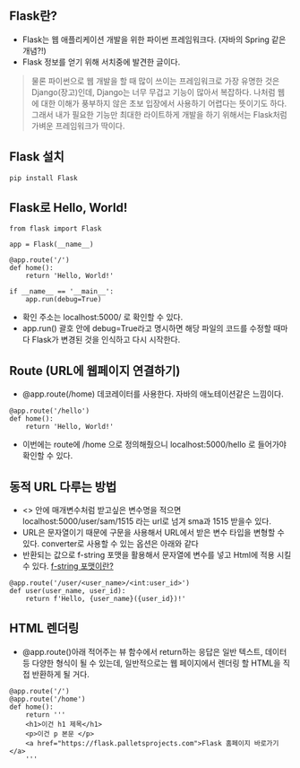 ## Flask란?
- Flask는 웹 애플리케이션 개발을 위한 파이썬 프레임워크다. (자바의 Spring 같은 개념?!)
- Flask 정보를 얻기 위해 서치중에 발견한 글이다.

> 물론 파이썬으로 웹 개발을 할 때 많이 쓰이는 프레임워크로 가장 유명한 것은 Django(장고)인데, Django는 너무 무겁고 기능이 많아서 복잡하다. 나처럼 웹에 대한 이해가 풍부하지 않은 초보 입장에서 사용하기 어렵다는 뜻이기도 하다. 그래서 내가 필요한 기능만 최대한 라이트하게 개발을 하기 위해서는 Flask처럼 가벼운 프레임워크가 딱이다.  

## Flask 설치
```
pip install Flask
```  

## Flask로 Hello, World!  
```
from flask import Flask

app = Flask(__name__)

@app.route('/')
def home():
    return 'Hello, World!'

if __name__ == '__main__':
    app.run(debug=True)
```  
- 확인 주소는 localhost:5000/ 로 확인할 수 있다.
- app.run() 괄호 안에 debug=True라고 명시하면 해당 파일의 코드를 수정할 때마다 Flask가 변경된 것을 인식하고 다시 시작한다.  

## Route (URL에 웹페이지 연결하기)
- @app.route(/home) 데코레이터를 사용한다. 자바의 애노테이션같은 느낌이다.
```
@app.route('/hello')
def home():
    return 'Hello, World!'
```
- 이번에는 route에 /home 으로 정의해줬으니 localhost:5000/hello 로 들어가야 확인할 수 있다.

## 동적 URL 다루는 방법
- <> 안에 매개변수처럼 받고싶은 변수명을 적으면  localhost:5000/user/sam/1515 라는 url로 넘겨 sma과 1515 받을수 있다.
- URL은 문자열이기 때문에 <converter : variable_name> 구문을 사용해서 URL에서 받은 변수 타입을 변형할 수 있다. converter로 사용할 수 있는 옵션은 아래와 같다 
- 반환되는 값으로 f-string 포맷을 활용해서 문자열에 변수를 넣고 Html에 적용 시킬 수 있다.
[f-string 포맷이란?](https://github.com/whitewise95/TIL/blob/main/Python/f-string%20formatting.md)
```
@app.route('/user/<user_name>/<int:user_id>')
def user(user_name, user_id):
    return f'Hello, {user_name}({user_id})!'
``` 

## HTML 렌더링
- @app.route()아래 적어주는 뷰 함수에서 return하는 응답은 일반 텍스트, 데이터 등 다양한 형식이 될 수 있는데, 일반적으로는 웹 페이지에서 렌더링 할 HTML을 직접 반환하게 될 거다.
```
@app.route('/')
@app.route('/home')
def home():
    return '''
    <h1>이건 h1 제목</h1>
    <p>이건 p 본문 </p>
    <a href="https://flask.palletsprojects.com">Flask 홈페이지 바로가기</a>
    ''' 
```




